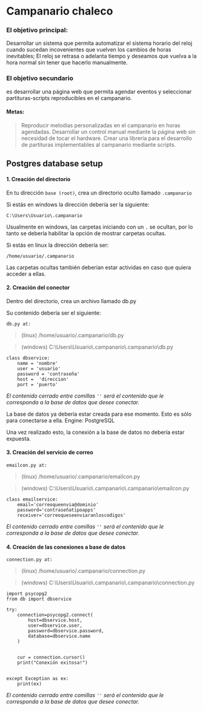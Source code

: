 # Campanario chaleco

### El objetivo principal:
 Desarrollar un sistema que permita automatizar el sistema horario del reloj cuando sucedan incovenientes que vuelven los cambios de horas inevitables; El reloj se retrasa o adelanta tiempo y deseamos que vuelva a la hora normal sin tener que hacerlo manualmente.

### El objetivo secundario 
es desarrollar una página web que permita agendar eventos y seleccionar partituras-scripts reproducibles en el campanario.

#### Metas:

> Reproducir melodías personalizadas en el campanario en horas agendadas.
> Desarrollar un control manual mediante la página web sin necesidad de tocar el hardware.
> Crear una librería para el desarrollo de partituras implementables al campanario mediante scripts.




## Postgres database setup

#### 1. Creación del directorio

En tu dirección `base (root)`, crea un directorio oculto llamado `.campanario`

Si estás en windows la dirección debería ser la siguiente:

    C:\Users\Usuario\.campanario

Usualmente en windows, las carpetas iniciando con un `.` se ocultan, por lo tanto se debería habilitar la opción de mostrar carpetas ocultas.

Si estás en linux la dirección debería ser:

    /home/usuario/.campanario

Las carpetas ocultas también deberían estar actividas en caso que quiera acceder a ellas.

#### 2. Creación del conector

Dentro del directorio, crea un archivo llamado db.py

Su contenido debería ser el siguiente:

`db.py at:`

> (linux) /home/usuario/.campanario/db.py

> (windows) C:\Users\Usuario\\.campanario\\.campanario\\db.py
<pre><code>class dbservice:
    name = 'nombre'
    user = 'usuario'
    password = 'contraseña'
    host =  'direccion'
    port = 'puerto'
</code></pre>

*El contenido cerrado entre comillas `''` será el contenido que le corresponda a la base de datos que desee conectar.*

La base de datos ya debería estar creada para ese momento. Esto es sólo para conectarse a ella.
Engine: PostgreSQL 

Una vez realizado esto, la conexión a la base de datos no debería estar expuesta.





#### 3. Creación del servicio de correo

`emailcon.py at:`

> (linux) /home/usuario/.campanario/emailcon.py

> (windows) C:\Users\Usuario\\.campanario\\.campanario\\emailcon.py
<pre><code>class emailservice:
    email='correoqueenvia@dominio'
    password='contraseñatipoapps'
    receiver='correoqueseenviaranloscodigos'
</code></pre>

*El contenido cerrado entre comillas `''` será el contenido que le corresponda a la base de datos que desee conectar.*


#### 4. Creación de las conexiones a base de datos

`connection.py at:`

> (linux) /home/usuario/.campanario/connection.py

> (windows) C:\Users\Usuario\\.campanario\\.campanario\\connection.py
<pre><code>import psycopg2 
from db import dbservice

try:
    connection=psycopg2.connect(
        host=dbservice.host,
        user=dbservice.user,
        password=dbservice.password,
        database=dbservice.name
    )


    cur = connection.cursor()
    print("Conexión exitosa!")

    
except Exception as ex:
    print(ex)</code></pre>

*El contenido cerrado entre comillas `''` será el contenido que le corresponda a la base de datos que desee conectar.*